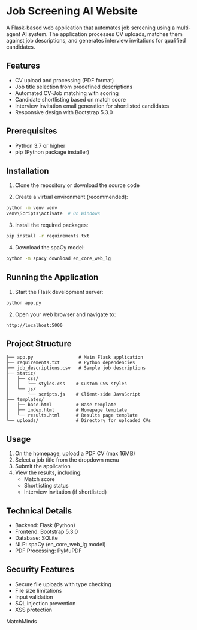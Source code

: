 # Job Screening AI Website

A Flask-based web application that automates job screening using a multi-agent AI system. The application processes CV uploads, matches them against job descriptions, and generates interview invitations for qualified candidates.

## Features

- CV upload and processing (PDF format)
- Job title selection from predefined descriptions
- Automated CV-Job matching with scoring
- Candidate shortlisting based on match score
- Interview invitation email generation for shortlisted candidates
- Responsive design with Bootstrap 5.3.0

## Prerequisites

- Python 3.7 or higher
- pip (Python package installer)

## Installation

1. Clone the repository or download the source code

2. Create a virtual environment (recommended):
```bash
python -m venv venv
venv\Scripts\activate  # On Windows
```

3. Install the required packages:
```bash
pip install -r requirements.txt
```

4. Download the spaCy model:
```bash
python -m spacy download en_core_web_lg
```

## Running the Application

1. Start the Flask development server:
```bash
python app.py
```

2. Open your web browser and navigate to:
```
http://localhost:5000
```

## Project Structure

```
├── app.py                 # Main Flask application
├── requirements.txt       # Python dependencies
├── job_descriptions.csv   # Sample job descriptions
├── static/
│   ├── css/
│   │   └── styles.css    # Custom CSS styles
│   └── js/
│       └── scripts.js    # Client-side JavaScript
├── templates/
│   ├── base.html         # Base template
│   ├── index.html        # Homepage template
│   └── results.html      # Results page template
└── uploads/              # Directory for uploaded CVs
```

## Usage

1. On the homepage, upload a PDF CV (max 16MB)
2. Select a job title from the dropdown menu
3. Submit the application
4. View the results, including:
   - Match score
   - Shortlisting status
   - Interview invitation (if shortlisted)

## Technical Details

- Backend: Flask (Python)
- Frontend: Bootstrap 5.3.0
- Database: SQLite
- NLP: spaCy (en_core_web_lg model)
- PDF Processing: PyMuPDF

## Security Features

- Secure file uploads with type checking
- File size limitations
- Input validation
- SQL injection prevention
- XSS protection

MatchMinds
